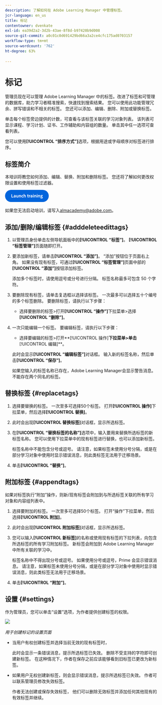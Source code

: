 ```yaml
---
description: 了解如何在 Adobe Learning Manager 中管理标签。
jcr-language: en_us
title: 标记
contentowner: dvenkate
exl-id: ea39d2a2-3d2b-43ae-8f8d-b97420b9d008
source-git-commit: a0c01c0d691429bd66a3a2ce4cfc175ad0703157
workflow-type: tm+mt
source-wordcount: '762'
ht-degree: 63%

---
```


# 标记

管理员现在可以管理 Adobe Learning Manager 中的标签。改进了标签和可管理的数据库，助力学习者精准搜索，快速找到搜索结果。 您可以使用此功能管理冗余、拼写错误和不相关的标签。 您还可以添加、编辑、删除、附加或替换标签。

单击每个标签旁边提供的计数，可查看与该标签关联的学习对象列表。 该列表可显示课程、学习计划、证书、工作辅助和内容组的数量。 单击其中任一选项可查看列表。

您可以使用&#x200B;**[!UICONTROL “排序方式”]**&#x200B;选项，根据用途或字母顺序对标签进行排序。

## 标签简介

本培训将教您如何添加、编辑、替换、附加和删除标签。 您还将了解如何更改权限设置和使用标签过滤器。

[![按钮](assets/launch-training-button.png)](https://learningmanager.adobe.com/app/learner?accountId=98632&amp;sdid=5S7K7ZCT&amp;mv=display&amp;mv2=display#/course/8318920)

如果您无法启动培训，请写入<almacademy@adobe.com>。

## 添加/删除/编辑标签 {#adddeleteedittags}

1. 以管理员身份单击左侧导航面板中的&#x200B;**[!UICONTROL “标签”]**。 **[!UICONTROL “标签管理”]**&#x200B;页面随即打开。
1. 要添加新标签，请单击&#x200B;**[!UICONTROL “添加”]**。 “添加”按钮位于页面右上角。 如果没有现有标签，可通过&#x200B;**[!UICONTROL “标签管理”]**&#x200B;页面中部的&#x200B;**[!UICONTROL “添加”]**&#x200B;按钮添加标签。

   添加多个标签时，请使用逗号或分号进行分隔。 标签名称最多可包含 50 个字符。

1. 要删除现有标签，请单击复选框以选择该标签。 一次最多可以选择五十个编号的多个标签删除。 要删除标签，请执行以下步骤：

   * 选择要删除的标签>打开&#x200B;**[!UICONTROL “操作”]**&#x200B;下拉菜单>选择&#x200B;**[!UICONTROL “删除”]**。

1. 一次只能编辑一个标签。 要编辑标签，请执行以下步骤：

   * 选择要编辑的标签>打开**[!UICONTROL 操作]**下拉菜单>单击&#x200B;**[!UICONTROL 编辑]**。

   此时会显示&#x200B;**[!UICONTROL “编辑标签”]**&#x200B;对话框。 输入新的标签名称，然后单击&#x200B;**[!UICONTROL “保存”]**。

   如果您输入的标签名称已存在，Adobe Learning Manager会显示警告消息。 不能存在两个同名的标签。

## 替换标签 {#replacetags}

1. 选择要替换的标签。 一次至多可选择50个标签。 打开&#x200B;**[!UICONTROL 操作]**&#x200B;下拉菜单，然后选择&#x200B;**[!UICONTROL 替换]**。
1. 此时会出现&#x200B;**[!UICONTROL 替换标签]**&#x200B;对话框，显示所选标签。

1. 在&#x200B;**[!UICONTROL “替换标签的名称”]**&#x200B;选项中，输入要用来替换所选标签的新标签名称。 您可以使用下拉菜单中的现有标签进行替换，也可以添加新标签。

   标签名称中不能包含分号或逗号。  请注意，如果标签未使用分号分隔，或是在部分学习对象中使用时显示错误消息，则此类标签无法用于迁移场景。

1. 单击&#x200B;**[!UICONTROL “替换”]**。

## 附加标签 {#appendtags}

如果对标签执行“附加”操作，则新/现有标签会附加到与所选标签关联的所有学习对象和内容组列表中。

1. 选择要附加的标签。 一次至多可选择50个标签。 打开“操作”下拉菜单，然后选择&#x200B;**[!UICONTROL 附加]**。
1. 此时会出现&#x200B;**[!UICONTROL 附加标签]**&#x200B;对话框，显示所选标签。
1. 您可以输入&#x200B;**[!UICONTROL 新标签]**&#x200B;的名称或使用现有标签的下拉列表，向包含所选标签的所有学习附加标签。 新标签会附加到 Adobe Learning Manager 中所有关联的学习中。

   标签名称中不得出现分号或逗号。 如果使用分号或逗号，Prime 会显示错误消息。 请注意，如果标签未使用分号分隔，或是在部分学习对象中使用时显示错误消息，则此类标签无法用于迁移场景。

1. 单击&#x200B;**[!UICONTROL “附加”]**。

## 设置 {#settings}

作为管理员，您可以单击“设置”选项，为作者提供创建标签的权限。

![](assets/unknown-1.jpeg)

*用于创建标记的设置页面*

* 当用户有权创建标签并选择当前无效的现有标签时，

  此时会显示一条错误消息，提示所选标签已失效。 删除不受支持的字符即可创建新标签。 在这种情况下，作者在保存之前应该能够看到旧标签已更改为新标签。

* 如果用户无权创建新标签，则会显示错误消息，提示所选标签已失效。 作者可以联系管理员修改失效标签。

  作者无法创建或保存失效标签， 他们可以删除无效标签并添加任何其他现有的有效标签并继续。
